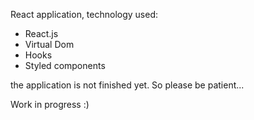 React application, technology used:
  - React.js
  - Virtual Dom
  - Hooks
  - Styled components
  
  the application is not finished yet. So please be patient...
  
  Work in progress :)
